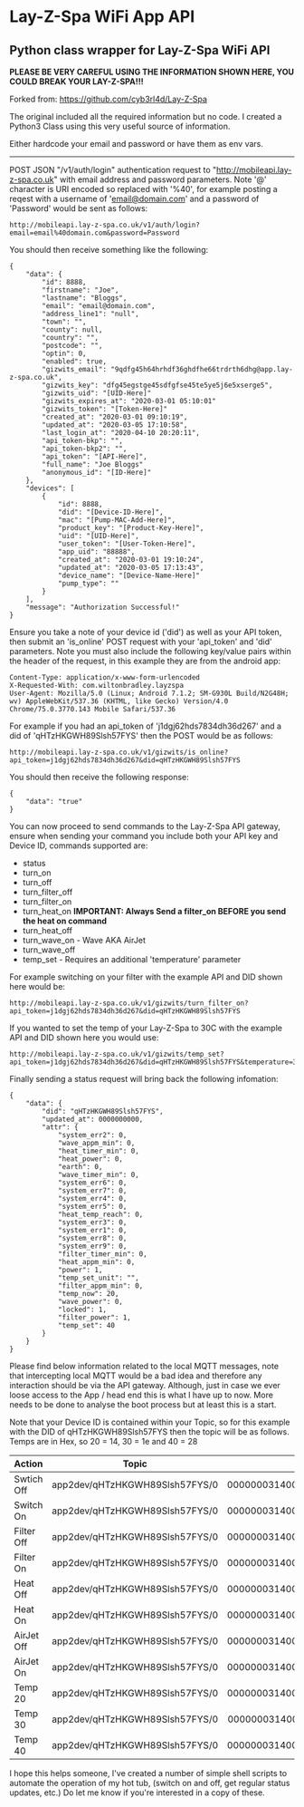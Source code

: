 # Lay-Z-Spa WiFi App API

## Python class wrapper for Lay-Z-Spa WiFi API

**PLEASE BE VERY CAREFUL USING THE INFORMATION SHOWN HERE, YOU COULD BREAK YOUR LAY-Z-SPA!!!**


Forked from: https://github.com/cyb3rl4d/Lay-Z-Spa

The original included all the required information but no code. I created a Python3 Class using this very useful source of information.

Either hardcode your email and password or have them as env vars.


------


POST JSON "/v1/auth/login" authentication request to "http://mobileapi.lay-z-spa.co.uk" with email address and 
password parameters. Note '@' character is URI encoded so replaced with '%40', for example posting a reqest with a username
of 'email@domain.com' and a password of 'Password' would be sent as follows:
```
http://mobileapi.lay-z-spa.co.uk/v1/auth/login?email=email%40domain.com&password=Password
```

You should then receive something like the following:
```
{
    "data": {
        "id": 8888,
        "firstname": "Joe",
        "lastname": "Bloggs",
        "email": "email@domain.com",
        "address_line1": "null",
        "town": "",
        "county": null,
        "country": "",
        "postcode": "",
        "optin": 0,
        "enabled": true,
        "gizwits_email": "9qdfg45h64hrhdf36ghdfhe66trdrth6dhg@app.lay-z-spa.co.uk",
        "gizwits_key": "dfg45egstge45sdfgfse45te5ye5j6e5xserge5",
        "gizwits_uid": "[UID-Here]"
        "gizwits_expires_at": "2020-03-01 05:10:01"
        "gizwits_token": "[Token-Here]"
        "created_at": "2020-03-01 09:10:19",
        "updated_at": "2020-03-05 17:10:58",
        "last_login_at": "2020-04-10 20:20:11",
        "api_token-bkp": "",
        "api_token-bkp2": "",
        "api_token": "[API-Here]",
        "full_name": "Joe Bloggs"
        "anonymous_id": "[ID-Here]"
    },
    "devices": [
        {
            "id": 8888,
            "did": "[Device-ID-Here]",
            "mac": "[Pump-MAC-Add-Here]",
            "product_key": "[Product-Key-Here]",
            "uid": "[UID-Here]",
            "user_token": "[User-Token-Here]",
            "app_uid": "88888",
            "created_at": "2020-03-01 19:10:24",
            "updated_at": "2020-03-05 17:13:43",
            "device_name": "[Device-Name-Here]"
            "pump_type": ""
        }
    ],
    "message": "Authorization Successful!"
}
```
Ensure you take a note of your device id ('did') as well as your API token, then submit an 'is_online' POST request with
your 'api_token' and 'did' parameters. Note you must also include the following key/value pairs within the header of the request, in this example they are from the android app:

```
Content-Type: application/x-www-form-urlencoded
X-Requested-With: com.wiltonbradley.layzspa
User-Agent: Mozilla/5.0 (Linux; Android 7.1.2; SM-G930L Build/N2G48H; wv) AppleWebKit/537.36 (KHTML, like Gecko) Version/4.0 Chrome/75.0.3770.143 Mobile Safari/537.36
```

For example if you had an api_token of 'j1dgj62hds7834dh36d267' and a 
did of 'qHTzHKGWH89Slsh57FYS' then the POST would be as follows:

```
http://mobileapi.lay-z-spa.co.uk/v1/gizwits/is_online?api_token=j1dgj62hds7834dh36d267&did=qHTzHKGWH89Slsh57FYS
```

You should then receive the following response:
```
{
    "data": "true"
}
```

You can now proceed to send commands to the Lay-Z-Spa API gateway, ensure when sending your command you include
both your API key and Device ID, commands supported are:
* status
* turn_on
* turn_off
* turn_filter_off
* turn_filter_on
* turn_heat_on     **IMPORTANT: Always Send a filter_on BEFORE you send the heat on command**
* turn_heat_off
* turn_wave_on   - Wave AKA AirJet
* turn_wave_off
* temp_set     - Requires an additional 'temperature' parameter

For example switching on your filter with the example API and DID shown here would be:
```
http://mobileapi.lay-z-spa.co.uk/v1/gizwits/turn_filter_on?api_token=j1dgj62hds7834dh36d267&did=qHTzHKGWH89Slsh57FYS
```

If you wanted to set the temp of your Lay-Z-Spa to 30C with the example API and DID shown here you would use:
```
http://mobileapi.lay-z-spa.co.uk/v1/gizwits/temp_set?api_token=j1dgj62hds7834dh36d267&did=qHTzHKGWH89Slsh57FYS&temperature=30
```

Finally sending a status request will bring back the following infomation:
```
{
    "data": {
        "did": "qHTzHKGWH89Slsh57FYS",
        "updated_at": 0000000000,
        "attr": {
            "system_err2": 0,
            "wave_appm_min": 0,
            "heat_timer_min": 0,
            "heat_power": 0,
            "earth": 0,
            "wave_timer_min": 0,
            "system_err6": 0,
            "system_err7": 0,
            "system_err4": 0,
            "system_err5": 0,
            "heat_temp_reach": 0,
            "system_err3": 0,
            "system_err1": 0,
            "system_err8": 0,
            "system_err9": 0,
            "filter_timer_min": 0,
            "heat_appm_min": 0,
            "power": 1,
            "temp_set_unit": "",
            "filter_appm_min": 0,
            "temp_now": 20,
            "wave_power": 0,
            "locked": 1,
            "filter_power": 1,
            "temp_set": 40
        }
    }
}
```

Please find below information related to the local MQTT messages, note that intercepting local MQTT would be a bad idea and therefore any interaction should be via the API gateway. Although, just in case we ever loose access to the App / head end this is what I have up to now. More needs to be done to analyse the boot process but at least this is a start.

Note that your Device ID is contained within your Topic, so for this example with the DID of qHTzHKGWH89Slsh57FYS then the topic will be as follows. Temps are in Hex, so 20 = 14, 30 = 1e and 40 = 28

| Action        | Topic                            | Message                                                |
| ------------- |:-------------------------------:| ------------------------------------------------------:|
| Swtich Off    | app2dev/qHTzHKGWH89Slsh57FYS/0 | 00000003140000900**1000100**00000000000000000000000000 |
| Switch On     | app2dev/qHTzHKGWH89Slsh57FYS/0 | 00000003140000900**1000101**00000000000000000000000000 |
| Filter Off    | app2dev/qHTzHKGWH89Slsh57FYS/0 | 00000003140000900**1000400**00000000000000000000000000 |
| Filter On     | app2dev/qHTzHKGWH89Slsh57FYS/0 | 00000003140000900**1000404**00000000000000000000000000 |
| Heat Off      | app2dev/qHTzHKGWH89Slsh57FYS/0 | 00000003140000900**1000200**00000000000000000000000000 |
| Heat On       | app2dev/qHTzHKGWH89Slsh57FYS/0 | 00000003140000900**1000202**00000000000000000000000000 |
| AirJet Off    | app2dev/qHTzHKGWH89Slsh57FYS/0 | 00000003140000900**1000800**00000000000000000000000000 |
| AirJet On     | app2dev/qHTzHKGWH89Slsh57FYS/0 | 00000003140000900**1000808**00000000000000000000000000 |
| Temp 20       | app2dev/qHTzHKGWH89Slsh57FYS/0 | 00000003140000900**100800014**000000000000000000000000 |
| Temp 30       | app2dev/qHTzHKGWH89Slsh57FYS/0 | 00000003140000900**10080001e**000000000000000000000000 |
| Temp 40       | app2dev/qHTzHKGWH89Slsh57FYS/0 | 00000003140000900**100800028**000000000000000000000000 |


I hope this helps someone, I've created a number of simple shell scripts to automate the operation of my hot tub, (switch on and off, get regular status updates, etc.) Do let me know if you're interested in a copy of these.


